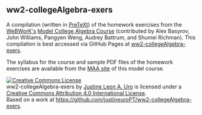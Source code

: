 ## ww2-collegeAlgebra-exers

A compilation (written in [PreTeXt](https://pretextbook.org)) of the homework exercises from the [WeBWorK's](https://webwork.maa.org/wiki/WeBWorK_Main_Page) [Model College Algebra Course](https://webwork.maa.org/wiki/ModelCourses/CollegeAlgebra) (contributed by Alex Basyrov, John Williams, Pangyen Weng, Audrey Battrum, and Shumei Richman).  This compilation is best accessed via GitHub Pages at [ww2-collegeAlgebra-exers](https://justineuroptx.github.io/ww2-collegeAlgebra-exers).  

The syllabus for the course and sample PDF files of the homework exercises are available from the [MAA site](https://webwork.maa.org/wiki/ModelCourses/CollegeAlgebra) of this model course.  


<a rel="license" href="http://creativecommons.org/licenses/by/4.0/"><img alt="Creative Commons License" style="border-width:0" src="https://i.creativecommons.org/l/by/4.0/80x15.png" /></a><br /><span xmlns:dct="http://purl.org/dc/terms/" property="dct:title">ww2-collegeAlgebra-exers</span> by <a xmlns:cc="http://creativecommons.org/ns#" href="https://github.com/justineuroPTX/" property="cc:attributionName" rel="cc:attributionURL">Justine Leon A. Uro</a> is licensed under a <a rel="license" href="http://creativecommons.org/licenses/by/4.0/">Creative Commons Attribution 4.0 International License</a>.<br />Based on a work at <a xmlns:dct="http://purl.org/dc/terms/" href="https://github.com/justineuroPTX/ww2-collegeAlgebra-exers" rel="dct:source">https://github.com/justineuroPT/ww2-collegeAlgebra-exers</a>.
